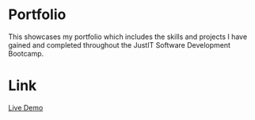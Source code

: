 # Portfolio
 This showcases my portfolio which includes the skills and projects I have gained and completed throughout the JustIT Software Development Bootcamp.

# Link
[Live Demo](https://paulilay.github.io/Portfolio/)
